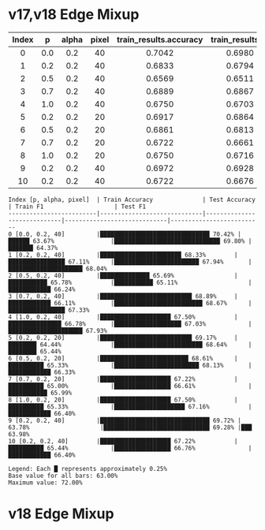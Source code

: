 # v17,v18 Edge Mixup

| Index | p | alpha | pixel | train_results.accuracy | train_results.f1 | test_results.accuracy | test_results.f1 |
|:-----:|:--:|:-----:|:-----:|:----------------------:|:----------------:|:---------------------:|:---------------:|
| 0 | 0.0 | 0.2 | 40 | 0.7042 | 0.6980 | 0.6367 | 0.6437 |
| 1 | 0.2 | 0.2 | 40 | 0.6833 | 0.6794 | 0.6711 | 0.6804 |
| 2 | 0.5 | 0.2 | 40 | 0.6569 | 0.6511 | 0.6578 | 0.6624 |
| 3 | 0.7 | 0.2 | 40 | 0.6889 | 0.6867 | 0.6611 | 0.6733 |
| 4 | 1.0 | 0.2 | 40 | 0.6750 | 0.6703 | 0.6678 | 0.6793 |
| 5 | 0.2 | 0.2 | 20 | 0.6917 | 0.6864 | 0.6444 | 0.6544 |
| 6 | 0.5 | 0.2 | 20 | 0.6861 | 0.6813 | 0.6533 | 0.6633 |
| 7 | 0.7 | 0.2 | 20 | 0.6722 | 0.6661 | 0.6500 | 0.6599 |
| 8 | 1.0 | 0.2 | 20 | 0.6750 | 0.6716 | 0.6533 | 0.6640 |
| 9 | 0.2 | 0.2 | 40 | 0.6972 | 0.6928 | 0.6278 | 0.6398 |
| 10 | 0.2 | 0.2 | 40 | 0.6722 | 0.6676 | 0.6544 | 0.6640 |



```
Index [p, alpha, pixel]  | Train Accuracy              | Test Accuracy               | Train F1                    | Test F1
-------------------------|-----------------------------|-----------------------------|-----------------------------|--------------------------
0 [0.0, 0.2, 40]         |███████████████████████████████ 70.42% |██████ 63.67%                |██████████████████████████████ 69.80% |███████ 64.37%
1 [0.2, 0.2, 40]         |███████████████████████ 68.33%        |████████████████ 67.11%      |████████████████████████ 67.94%       |█████████████████████ 68.04%
2 [0.5, 0.2, 40]         |██████████████ 65.69%                 |███████████ 65.78%           |███████████ 65.11%                    |████████████ 66.24%
3 [0.7, 0.2, 40]         |██████████████████████████ 68.89%     |████████████ 66.11%          |█████████████████████████ 68.67%      |████████████████ 67.33%
4 [1.0, 0.2, 40]         |████████████████████ 67.50%           |███████████████ 66.78%       |███████████████████ 67.03%            |█████████████████████ 67.93%
5 [0.2, 0.2, 20]         |██████████████████████████ 69.17%     |████████ 64.44%              |█████████████████████████ 68.64%      |████████ 65.44%
6 [0.5, 0.2, 20]         |█████████████████████████ 68.61%      |██████████ 65.33%            |████████████████████████ 68.13%       |████████████ 66.33%
7 [0.7, 0.2, 20]         |████████████████████ 67.22%           |██████████ 65.00%            |████████████████ 66.61%               |███████████ 65.99%
8 [1.0, 0.2, 20]         |████████████████████ 67.50%           |██████████ 65.33%            |████████████████████ 67.16%           |████████████ 66.40%
9 [0.2, 0.2, 40]         |███████████████████████████████ 69.72% |  63.78%                    |██████████████████████████████ 69.28% |███ 63.98%
10 [0.2, 0.2, 40]        |████████████████████ 67.22%           |██████████ 65.44%            |████████████████ 66.76%               |████████████ 66.40%

Legend: Each █ represents approximately 0.25%
Base value for all bars: 63.00%
Maximum value: 72.00%
```


# v18 Edge Mixup

